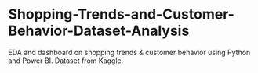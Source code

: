 # Shopping-Trends-and-Customer-Behavior-Dataset-Analysis
EDA and dashboard on shopping trends &amp; customer behavior using Python and Power BI. Dataset from Kaggle.
